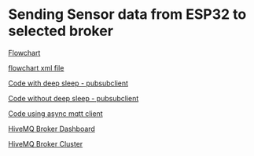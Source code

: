 # Sending Sensor data from ESP32 to selected broker
[Flowchart](https://github.com/oshani-jayawardane/SmartAgro/blob/main/ESP32_to_broker/ESP32_to_broker.drawio.png) <br/>

[flowchart xml file](https://github.com/oshani-jayawardane/SmartAgro/blob/main/ESP32_to_broker/ESP32_to_broker.drawio) <br/>

[Code with deep sleep - pubsubclient](https://github.com/oshani-jayawardane/SmartAgro/blob/main/ESP32_to_broker/ESP32_to_broker_MQTT.ino) <br/>

[Code without deep sleep - pubsubclient](https://github.com/oshani-jayawardane/SmartAgro/blob/main/ESP32_to_broker/ESP32_to_broker_without_deepsleep.ino) <br/>

[Code using async mqtt client](https://github.com/oshani-jayawardane/SmartAgro/blob/main/ESP32_to_broker/ESP32_to_broker_AsyncMqtt.ino) <br/>

[HiveMQ Broker Dashboard](http://www.hivemq.com/demos/websocket-client/) <br/>

[HiveMQ Broker Cluster](https://console.hivemq.cloud/) <br/>

